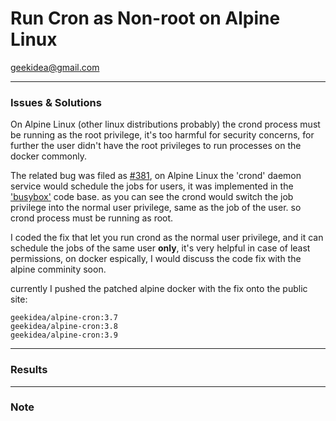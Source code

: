 # Run Cron as Non-root on Alpine Linux

geekidea@gmail.com

---

### Issues & Solutions
On Alpine Linux (other linux distributions probably) the crond process must be 
running as the root privilege, it's too harmful for security concerns, for 
further the user didn't have the root privileges to run processes on the docker 
commonly.

The related bug was filed as [#381](https://github.com/gliderlabs/docker-alpine/issues/381),
on Alpine Linux the 'crond' daemon service would schedule the jobs for users, 
it was implemented in the ['busybox'](https://github.com/mirror/busybox/blob/master/miscutils/crond.c) code base.
as you can see the crond would switch the job privilege into the normal user 
privilege, same as the job of the user. so crond process must be running as 
root.

I coded the fix that let you run crond as the normal user privilege, and it can
schedule the jobs of the same user **only**, it's very helpful in case of least
permissions, on docker espically, I would discuss the code fix with the alpine 
comminity soon.

currently I pushed the patched alpine docker with the fix onto the public site:
```
geekidea/alpine-cron:3.7
geekidea/alpine-cron:3.8
geekidea/alpine-cron:3.9
```
---

### Results

---

### Note
